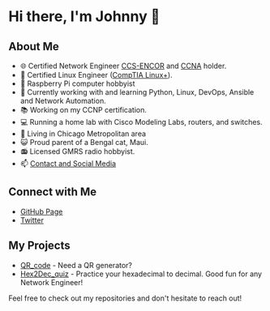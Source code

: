 <!--
**jorune00/jorune00** is a ✨ _special_ ✨ repository because its `README.md` (this file) appears on your GitHub profile.

Here are some ideas to get you started:

- 🔭 I’m currently working on ...
- 🌱 I’m currently learning ...
- 👯 I’m looking to collaborate on ...
- 🤔 I’m looking for help with ...
- 💬 Ask me about ...
- 📫 How to reach me: ...
- 😄 Pronouns: ...
- ⚡ Fun fact: ...
-->

# Hi there, I'm Johnny 👋

## About Me
- 🌐 Certified Network Engineer [CCS-ENCOR](https://www.credly.com/badges/6beb82e0-8889-438b-a7f7-0c61b4e044c8) and [CCNA](https://www.credly.com/badges/69ef68e1-3820-49b1-a9c3-27ed796bb36d) holder.
- 🐧 Certified Linux Engineer ([CompTIA Linux+](https://www.credly.com/badges/ebbdb1b2-20b2-4a75-ab79-37d75b90af24)).
- 💾 Raspberry Pi computer hobbyist
- 🐍 Currently working with and learning Python, Linux, DevOps, Ansible and Network Automation.
- 📚 Working on my CCNP certification.
- 💻 Running a home lab with Cisco Modeling Labs, routers, and switches.
- 📍 Living in Chicago Metropolitan area 
- 😺 Proud parent of a Bengal cat, Maui.
- 📻 Licensed GMRS radio hobbyist.
- 📫 [Contact and Social Media](https://jorune.dev)

## Connect with Me
- [GitHub Page](https://jorune00.github.io)
- [Twitter](https://twitter.com/Jorune00)

## My Projects
- [QR_code](https://github.com/jorune00/QR_code) - Need a QR generator?
- [Hex2Dec_quiz](https://github.com/jorune00/Hex2Dec_quiz) - Practice your hexadecimal to decimal. Good fun for any Network Engineer!

Feel free to check out my repositories and don't hesitate to reach out!

